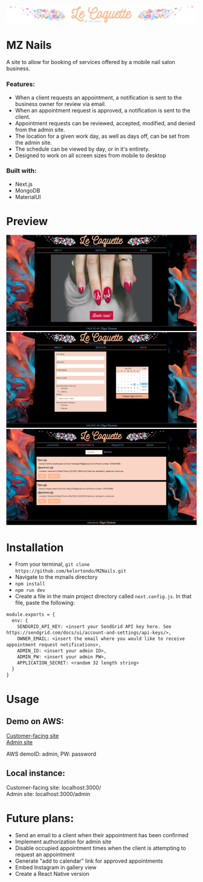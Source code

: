 <img src='public/shortBanner.png'/>

# MZ Nails
A site to allow for booking of services offered by a mobile nail salon business.
### Features:
- When a client requests an appointment, a notification is sent to the business owner for review via email.
- When an appointment request is approved, a notification is sent to the client.
- Appointment requests can be reviewed, accepted, modified, and denied from the admin site.
- The location for a given work day, as well as days off, can be set from the admin site.
- The schedule can be viewed by day, or in it's entirety.
- Designed to work on all screen sizes from mobile to desktop

### Built with:
- Next.js
- MongoDB
- MaterialUI

# Preview
<img src='public/Screen Shot 2021-05-20 at 2.20.59 PM.png'/>
<img src='public/Screen Shot 2021-05-20 at 8.15.25 PM.png'/>
<img src='public/Screen Shot 2021-05-31 at 3.56.13 PM.png'/>

# Installation
- From your terminal, `git clone https://github.com/kelortondo/MZNails.git`
- Navigate to the mznails directory
- `npm install`
- `npm run dev`
- Create a file in the main project directory called `next.config.js`. In that file, paste the following:
```
module.exports = {
  env: {
    SENDGRID_API_KEY: <insert your SendGrid API key here. See https://sendgrid.com/docs/ui/account-and-settings/api-keys/>,
    OWNER_EMAIL: <insert the email where you would like to receive appointment request notifications>,
    ADMIN_ID: <insert your admin ID>,
    ADMIN_PW: <insert your admin PW>,
    APPLICATION_SECRET: <random 32 length string>
  }
}
```

# Usage
## Demo on AWS:
<a href="http://18.224.69.27/">Customer-facing site</a><br>
<a href="http://18.224.69.27/admin">Admin site</a>
<p>AWS demoID: admin, PW: password</p>

## Local instance:
Customer-facing site: localhost:3000/<br>
Admin site: localhost:3000/admin

# Future plans:
- Send an email to a client when their appointment has been confirmed
- Implement authorization for admin site
- Disable occupied appointment times when the client is attempting to request an appointment
- Generate "add to calendar" link for approved appointments
- Embed Instagram in gallery view
- Create a React Native version
